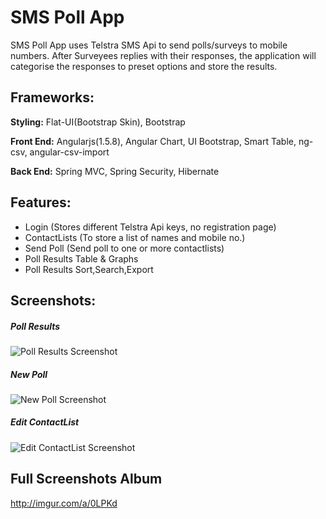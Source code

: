 # SMS Poll App

SMS Poll App uses Telstra SMS Api to send polls/surveys to mobile numbers. After Surveyees replies with their responses, the application will categorise the responses to preset options and store the results.

## Frameworks: 

__Styling:__ Flat-UI(Bootstrap Skin), Bootstrap

__Front End:__ Angularjs(1.5.8), Angular Chart, UI Bootstrap, Smart Table, ng-csv, angular-csv-import

__Back End:__ Spring MVC, Spring Security, Hibernate

## Features:

* Login (Stores different Telstra Api keys, no registration page)
* ContactLists (To store a list of names and mobile no.)
* Send Poll (Send poll to one or more contactlists)
* Poll Results Table & Graphs
* Poll Results Sort,Search,Export

## Screenshots:
##### Poll Results
![Poll Results Screenshot](http://imgur.com/VVDIG0U.png "Poll Results Screenshot")
##### New Poll
![New Poll Screenshot](http://imgur.com/kkJRHX1.png "New Poll Screenshot")
##### Edit ContactList
![Edit ContactList Screenshot](http://imgur.com/t0EKSAE.png "Edit ContactList Screenshot")
## Full Screenshots Album 
<http://imgur.com/a/0LPKd>